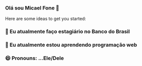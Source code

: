 ### Olá sou Micael Fone 👋

 
Here are some ideas to get you started:

### 🔭 Eu atualmente faço estagiário no Banco do Brasil
###  🌱 Eu atualmente estou aprendendo programação web
###  😄 Pronouns: ...Ele/Dele
 

